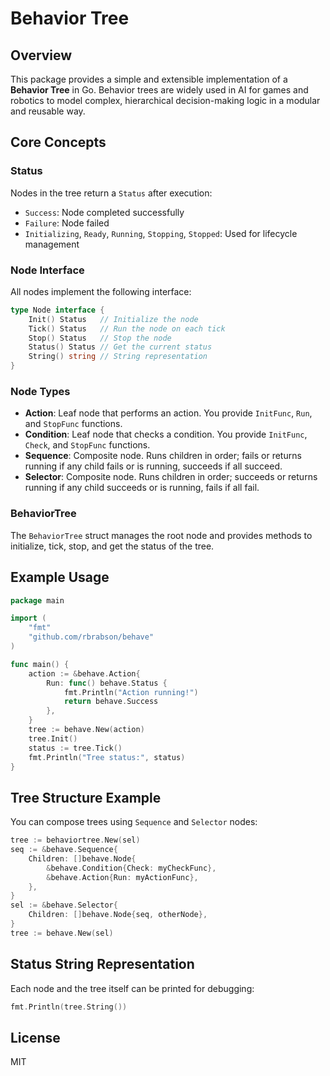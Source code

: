 
# Behavior Tree

## Overview

This package provides a simple and extensible implementation of a **Behavior Tree** in Go. Behavior trees are widely used in AI for games and robotics to model complex, hierarchical decision-making logic in a modular and reusable way.

## Core Concepts

### Status

Nodes in the tree return a `Status` after execution:

- `Success`: Node completed successfully
- `Failure`: Node failed
- `Initializing`, `Ready`, `Running`, `Stopping`, `Stopped`: Used for lifecycle management

### Node Interface

All nodes implement the following interface:

```go
type Node interface {
    Init() Status   // Initialize the node
    Tick() Status   // Run the node on each tick
    Stop() Status   // Stop the node
    Status() Status // Get the current status
    String() string // String representation
}
```

### Node Types

- **Action**: Leaf node that performs an action. You provide `InitFunc`, `Run`, and `StopFunc` functions.
- **Condition**: Leaf node that checks a condition. You provide `InitFunc`, `Check`, and `StopFunc` functions.
- **Sequence**: Composite node. Runs children in order; fails or returns running if any child fails or is running, succeeds if all succeed.
- **Selector**: Composite node. Runs children in order; succeeds or returns running if any child succeeds or is running, fails if all fail.

### BehaviorTree

The `BehaviorTree` struct manages the root node and provides methods to initialize, tick, stop, and get the status of the tree.

## Example Usage

```go
package main

import (
    "fmt"
    "github.com/rbrabson/behave"
)

func main() {
    action := &behave.Action{
        Run: func() behave.Status {
            fmt.Println("Action running!")
            return behave.Success
        },
    }
    tree := behave.New(action)
    tree.Init()
    status := tree.Tick()
    fmt.Println("Tree status:", status)
}
```

## Tree Structure Example

You can compose trees using `Sequence` and `Selector` nodes:

```go
tree := behaviortree.New(sel)
seq := &behave.Sequence{
    Children: []behave.Node{
        &behave.Condition{Check: myCheckFunc},
        &behave.Action{Run: myActionFunc},
    },
}
sel := &behave.Selector{
    Children: []behave.Node{seq, otherNode},
}
tree := behave.New(sel)
```

## Status String Representation

Each node and the tree itself can be printed for debugging:

```go
fmt.Println(tree.String())
```

## License

MIT
